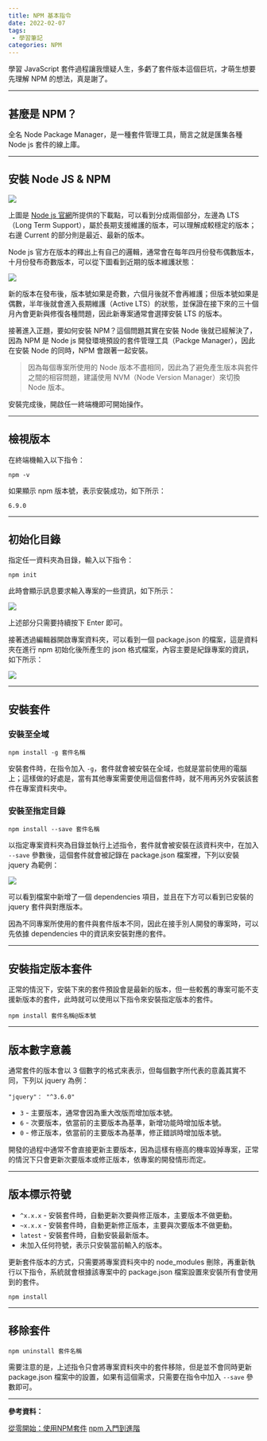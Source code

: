 ```yaml
---
title: NPM 基本指令
date: 2022-02-07
tags:
 - 學習筆記
categories: NPM
---
```


學習 JavaScript 套件過程讓我懷疑人生，多虧了套件版本這個巨坑，才萌生想要先理解 NPM 的想法，真是謝了。

<!--more-->

---

## 甚麼是 NPM？

全名 Node Package Manager，是一種套件管理工具，簡言之就是匯集各種 Node js 套件的線上庫。

---

## 安裝 Node JS & NPM

![](https://i.imgur.com/O3WVkU4.png)

上圖是 [Node js 官網](https://nodejs.org/en/)所提供的下載點，可以看到分成兩個部分，左邊為 LTS（Long Term Support），屬於長期支援維護的版本，可以理解成較穩定的版本；右邊 Current 的部分則是最近、最新的版本。

Node js 官方在版本的釋出上有自己的邏輯，通常會在每年四月份發布偶數版本，十月份發布奇數版本，可以從下圖看到近期的版本維護狀態：

![](https://i.imgur.com/zOGuPaZ.png)

新的版本在發布後，版本號如果是奇數，六個月後就不會再維護；但版本號如果是偶數，半年後就會進入長期維護（Active LTS）的狀態，並保證在接下來的三十個月內會更新與修復各種問題，因此新專案通常會選擇安裝 LTS 的版本。

接著進入正題，要如何安裝 NPM？這個問題其實在安裝 Node 後就已經解決了，因為 NPM 是 Node js 開發環境預設的套件管理工具（Packge Manager），因此在安裝 Node 的同時，NPM 會跟著一起安裝。

> 因為每個專案所使用的 Node 版本不盡相同，因此為了避免產生版本與套件之間的相容問題，建議使用 NVM（Node Version Manager）來切換 Node 版本。

安裝完成後，開啟任一終端機即可開始操作。

---

## 檢視版本

在終端機輸入以下指令：

```
npm -v
```

如果顯示 npm 版本號，表示安裝成功，如下所示：

```
6.9.0
```

---

## 初始化目錄

指定任一資料夾為目錄，輸入以下指令：

```
npm init
```

此時會顯示訊息要求輸入專案的一些資訊，如下所示：

![](https://i.imgur.com/bGQsEeb.png)

上述部分只需要持續按下 Enter 即可。

接著透過編輯器開啟專案資料夾，可以看到一個 package.json 的檔案，這是資料夾在進行 npm 初始化後所產生的 json 格式檔案，內容主要是紀錄專案的資訊，如下所示：

![](https://i.imgur.com/yjjj8ZV.png)

---

## 安裝套件

### **安裝至全域**

```
npm install -g 套件名稱
```

安裝套件時，在指令加入 `-g`，套件就會被安裝在全域，也就是當前使用的電腦上；這樣做的好處是，當有其他專案需要使用這個套件時，就不用再另外安裝該套件在專案資料夾中。

### **安裝至指定目錄**

```
npm install --save 套件名稱
```

以指定專案資料夾為目錄並執行上述指令，套件就會被安裝在該資料夾中，在加入 `--save` 參數後，這個套件就會被記錄在 package.json 檔案裡，下列以安裝 jquery 為範例：

![](https://i.imgur.com/n1jRC8k.png)

可以看到檔案中新增了一個 dependencies 項目，並且在下方可以看到已安裝的 jquery 套件與對應版本。

因為不同專案所使用的套件與套件版本不同，因此在接手別人開發的專案時，可以先依據 dependencies 中的資訊來安裝對應的套件。

---

## 安裝指定版本套件

正常的情況下，安裝下來的套件預設會是最新的版本，但一些較舊的專案可能不支援新版本的套件，此時就可以使用以下指令來安裝指定版本的套件。

```
npm install 套件名稱@版本號
```

---

## 版本數字意義

通常套件的版本會以 3 個數字的格式來表示，但每個數字所代表的意義其實不同，下列以 jquery 為例：

```
"jquery"： "^3.6.0"
```

- `3` - 主要版本，通常會因為重大改版而增加版本號。
- `6` - 次要版本，依當前的主要版本為基準，新增功能時增加版本號。
- `0` - 修正版本，依當前的主要版本為基準，修正錯誤時增加版本號。

開發的過程中通常不會直接更新主要版本，因為這樣有極高的機率毀掉專案，正常的情況下只會更新次要版本或修正版本，依專案的開發情形而定。

---

## 版本標示符號

- `^x.x.x` - 安裝套件時，自動更新次要與修正版本，主要版本不做更動。
- `~x.x.x` - 安裝套件時，自動更新修正版本，主要與次要版本不做更動。
- `latest` - 安裝套件時，自動安裝最新版本。
- 未加入任何符號，表示只安裝當前輸入的版本。

更新套件版本的方式，只需要將專案資料夾中的 node_modules 刪除，再重新執行以下指令，系統就會根據該專案中的 package.json 檔案設置來安裝所有會使用到的套件。

```
npm install
```

---

## 移除套件

```
npm uninstall 套件名稱
```

需要注意的是，上述指令只會將專案資料夾中的套件移除，但是並不會同時更新 package.json 檔案中的設置，如果有這個需求，只需要在指令中加入 `--save` 參數即可。

---

**參考資料：**

[從零開始：使用NPM套件](https://medium.com/html-test/%E5%BE%9E%E9%9B%B6%E9%96%8B%E5%A7%8B-%E4%BD%BF%E7%94%A8npm%E5%A5%97%E4%BB%B6-317beefdf182)
[npm 入門到進階](https://linyencheng.github.io/2020/03/22/tool-npm/)
